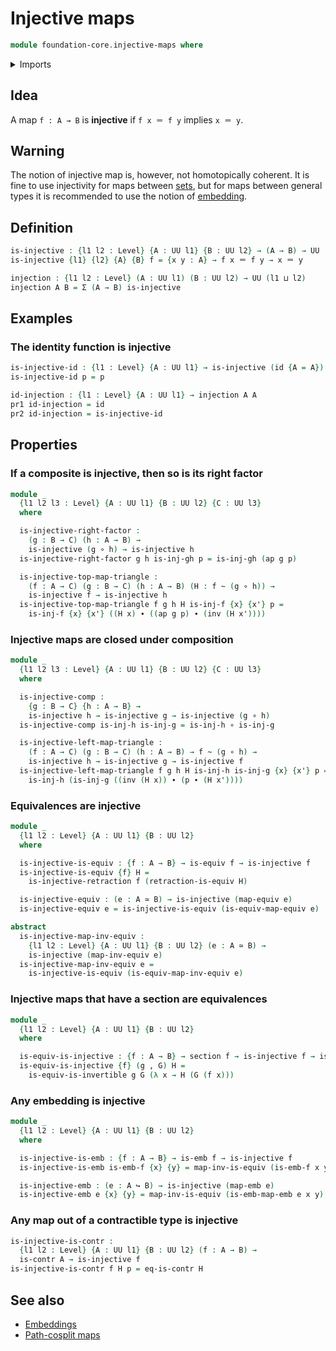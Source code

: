 # Injective maps

```agda
module foundation-core.injective-maps where
```

<details><summary>Imports</summary>

```agda
open import foundation.action-on-identifications-functions
open import foundation.dependent-pair-types
open import foundation.universe-levels

open import foundation-core.contractible-types
open import foundation-core.embeddings
open import foundation-core.equivalences
open import foundation-core.function-types
open import foundation-core.homotopies
open import foundation-core.identity-types
open import foundation-core.retractions
open import foundation-core.sections
```

</details>

## Idea

A map `f : A → B` is **injective** if `f x ＝ f y` implies `x ＝ y`.

## Warning

The notion of injective map is, however, not homotopically coherent. It is fine
to use injectivity for maps between [sets](foundation-core.sets.md), but for
maps between general types it is recommended to use the notion of
[embedding](foundation-core.embeddings.md).

## Definition

```agda
is-injective : {l1 l2 : Level} {A : UU l1} {B : UU l2} → (A → B) → UU (l1 ⊔ l2)
is-injective {l1} {l2} {A} {B} f = {x y : A} → f x ＝ f y → x ＝ y

injection : {l1 l2 : Level} (A : UU l1) (B : UU l2) → UU (l1 ⊔ l2)
injection A B = Σ (A → B) is-injective
```

## Examples

### The identity function is injective

```agda
is-injective-id : {l1 : Level} {A : UU l1} → is-injective (id {A = A})
is-injective-id p = p

id-injection : {l1 : Level} {A : UU l1} → injection A A
pr1 id-injection = id
pr2 id-injection = is-injective-id
```

## Properties

### If a composite is injective, then so is its right factor

```agda
module _
  {l1 l2 l3 : Level} {A : UU l1} {B : UU l2} {C : UU l3}
  where

  is-injective-right-factor :
    (g : B → C) (h : A → B) →
    is-injective (g ∘ h) → is-injective h
  is-injective-right-factor g h is-inj-gh p = is-inj-gh (ap g p)

  is-injective-top-map-triangle :
    (f : A → C) (g : B → C) (h : A → B) (H : f ~ (g ∘ h)) →
    is-injective f → is-injective h
  is-injective-top-map-triangle f g h H is-inj-f {x} {x'} p =
    is-inj-f {x} {x'} ((H x) ∙ ((ap g p) ∙ (inv (H x'))))
```

### Injective maps are closed under composition

```agda
module _
  {l1 l2 l3 : Level} {A : UU l1} {B : UU l2} {C : UU l3}
  where

  is-injective-comp :
    {g : B → C} {h : A → B} →
    is-injective h → is-injective g → is-injective (g ∘ h)
  is-injective-comp is-inj-h is-inj-g = is-inj-h ∘ is-inj-g

  is-injective-left-map-triangle :
    (f : A → C) (g : B → C) (h : A → B) → f ~ (g ∘ h) →
    is-injective h → is-injective g → is-injective f
  is-injective-left-map-triangle f g h H is-inj-h is-inj-g {x} {x'} p =
    is-inj-h (is-inj-g ((inv (H x)) ∙ (p ∙ (H x'))))
```

### Equivalences are injective

```agda
module _
  {l1 l2 : Level} {A : UU l1} {B : UU l2}
  where

  is-injective-is-equiv : {f : A → B} → is-equiv f → is-injective f
  is-injective-is-equiv {f} H =
    is-injective-retraction f (retraction-is-equiv H)

  is-injective-equiv : (e : A ≃ B) → is-injective (map-equiv e)
  is-injective-equiv e = is-injective-is-equiv (is-equiv-map-equiv e)

abstract
  is-injective-map-inv-equiv :
    {l1 l2 : Level} {A : UU l1} {B : UU l2} (e : A ≃ B) →
    is-injective (map-inv-equiv e)
  is-injective-map-inv-equiv e =
    is-injective-is-equiv (is-equiv-map-inv-equiv e)
```

### Injective maps that have a section are equivalences

```agda
module _
  {l1 l2 : Level} {A : UU l1} {B : UU l2}
  where

  is-equiv-is-injective : {f : A → B} → section f → is-injective f → is-equiv f
  is-equiv-is-injective {f} (g , G) H =
    is-equiv-is-invertible g G (λ x → H (G (f x)))
```

### Any embedding is injective

```agda
module _
  {l1 l2 : Level} {A : UU l1} {B : UU l2}
  where

  is-injective-is-emb : {f : A → B} → is-emb f → is-injective f
  is-injective-is-emb is-emb-f {x} {y} = map-inv-is-equiv (is-emb-f x y)

  is-injective-emb : (e : A ↪ B) → is-injective (map-emb e)
  is-injective-emb e {x} {y} = map-inv-is-equiv (is-emb-map-emb e x y)
```

### Any map out of a contractible type is injective

```agda
is-injective-is-contr :
  {l1 l2 : Level} {A : UU l1} {B : UU l2} (f : A → B) →
  is-contr A → is-injective f
is-injective-is-contr f H p = eq-is-contr H
```

## See also

- [Embeddings](foundation-core.embeddings.md)
- [Path-cosplit maps](foundation.path-cosplit-maps.md)
